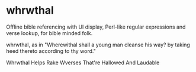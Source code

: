 # whrwthal
Offline bible referencing with UI display, Perl-like regular expressions and verse lookup, for bible minded folk.

whrwthal, as in "Wherewithal shall a young man cleanse his way? by taking heed thereto according to thy word."

Whrwthal
Helps
Rake
Wverses
That're
Hallowed
And
Laudable
